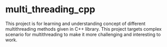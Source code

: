 multi_threading_cpp
===================

This project is for learning and understanding concept of different multithreading methods given in C++ library. This project targets complex scenario for multithreading to make it more challenging and interesting to work.

